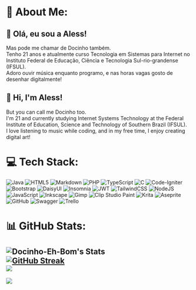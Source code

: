 
# 💫 About Me:
## 🍬 Olá, eu sou a Aless!
Mas pode me chamar de Docinho também.<br>
Tenho 21 anos e atualmente curso Tecnologia em Sistemas para Internet no Instituto Federal de Educação, Ciência e Tecnologia Sul-rio-grandense (IFSUL).<br>
Adoro ouvir música enquanto programo, e nas horas vagas gosto de desenhar digitalmente!

## 🍬 Hi, I'm Aless!
But you can call me Docinho too.<br>
I'm 21 and currently studying Internet Systems Technology at the Federal Institute of Education, Science and Technology of Southern Brazil (IFSUL).<br>
I love listening to music while coding, and in my free time, I enjoy creating digital art!

# 💻 Tech Stack:
![Java](https://img.shields.io/badge/java-%23ED8B00.svg?style=flat&logo=openjdk&logoColor=white) ![HTML5](https://img.shields.io/badge/html5-%23E34F26.svg?style=flat&logo=html5&logoColor=white) ![Markdown](https://img.shields.io/badge/markdown-%23000000.svg?style=flat&logo=markdown&logoColor=white) ![PHP](https://img.shields.io/badge/php-%23777BB4.svg?style=flat&logo=php&logoColor=white) ![TypeScript](https://img.shields.io/badge/typescript-%23007ACC.svg?style=flat&logo=typescript&logoColor=white) ![C](https://img.shields.io/badge/c-%2300599C.svg?style=flat&logo=c&logoColor=white) ![Code-Igniter](https://img.shields.io/badge/CodeIgniter-%23EF4223.svg?style=flat&logo=codeIgniter&logoColor=white) ![Bootstrap](https://img.shields.io/badge/bootstrap-%238511FA.svg?style=flat&logo=bootstrap&logoColor=white) ![DaisyUI](https://img.shields.io/badge/daisyui-5A0EF8?style=flat&logo=daisyui&logoColor=white) ![Insomnia](https://img.shields.io/badge/Insomnia-black?style=flat&logo=insomnia&logoColor=5849BE) ![JWT](https://img.shields.io/badge/JWT-black?style=flat&logo=JSON%20web%20tokens) ![TailwindCSS](https://img.shields.io/badge/tailwindcss-%2338B2AC.svg?style=flat&logo=tailwind-css&logoColor=white) ![NodeJS](https://img.shields.io/badge/node.js-6DA55F?style=flat&logo=node.js&logoColor=white) ![JavaScript](https://img.shields.io/badge/javascript-%23323330.svg?style=flat&logo=javascript&logoColor=%23F7DF1E) ![Inkscape](https://img.shields.io/badge/Inkscape-e0e0e0?style=flat&logo=inkscape&logoColor=080A13) ![Gimp](https://img.shields.io/badge/Gimp-657D8B?style=flat&logo=gimp&logoColor=FFFFFF) ![Clip Studio Paint](https://img.shields.io/badge/ClipStudioPaint-%23CFD3D3.svg?style=flat&logo=ClipStudioPaint&logoColor=white) ![Krita](https://img.shields.io/badge/Krita-203759?style=flat&logo=krita&logoColor=EEF37B) ![Aseprite](https://img.shields.io/badge/Aseprite-FFFFFF?style=flat&logo=Aseprite&logoColor=#7D929E) ![GitHub](https://img.shields.io/badge/github-%23121011.svg?style=flat&logo=github&logoColor=white) ![Swagger](https://img.shields.io/badge/-Swagger-%23Clojure?style=flat&logo=swagger&logoColor=white) ![Trello](https://img.shields.io/badge/Trello-%23026AA7.svg?style=flat&logo=Trello&logoColor=white)
# 📊 GitHub Stats:
![Docinho-Eh-Bom's Stats](https://github-readme-stats.vercel.app/api?username=Docinho-Eh-Bom&theme=radical&show_icons=true&hide_border=false&count_private=true)<br/>
[![GitHub Streak](https://git-hub-streak-stats.vercel.app?user=Docinho-Eh-Bom&theme=radical)](https://git.io/streak-stats)<br/>
![](https://github-readme-stats.vercel.app/api/top-langs/?username=Docinho-Eh-Bom&theme=radical&hide_border=false&include_all_commits=true&count_private=true&layout=compact)
---
[![](https://visitcount.itsvg.in/api?id=Docinho-Eh-Bom&icon=0&color=0)](https://visitcount.itsvg.in)

<!-- Proudly created with GPRM ( https://gprm.itsvg.in ) -->
